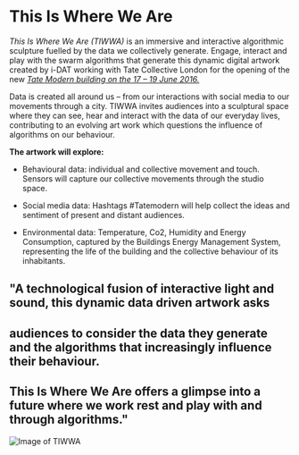 
# **This Is Where We Are**

*This Is Where We Are (TIWWA)* is an immersive and interactive algorithmic sculpture fuelled by the data we 
collectively generate. Engage, interact and play with the swarm algorithms that generate this dynamic digital 
artwork created by i-DAT working with Tate Collective London for the opening of the new [*Tate Modern building 
on the 17 – 19 June 2016.*](https://www.tate.org.uk/whats-on/tate-modern/special-event/new-tate-modern-opening-weekend/where-we-are)

Data is created all around us – from our interactions with social media to our movements through a city. 
TIWWA invites audiences into a sculptural space where they can see, hear and interact with the data of our everyday 
lives, contributing to an evolving art work which questions the influence of algorithms on our behaviour.


**The artwork will explore:**

- Behavioural data: individual and collective movement and touch. Sensors will capture our collective movements through the studio space.

- Social media data: Hashtags #Tatemodern will help collect the ideas and sentiment of present and distant audiences.

- Environmental data: Temperature, Co2, Humidity and Energy Consumption, captured by the Buildings Energy Management System, 
  representing the life of the building and the collective behaviour of its inhabitants.


## "A technological fusion of interactive light and sound, this dynamic data driven artwork asks 
## audiences to consider the data they generate and the algorithms that increasingly influence their behaviour. 
## This Is Where We Are offers a glimpse into a future where we work rest and play with and through algorithms."


![Image of TIWWA](https://i-dat.org/wp-content/uploads/2016/07/20160618_213418.jpg)
